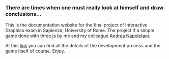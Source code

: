 ### There are times when one must really look at himself and draw conclusions...

This is the documentation website for the final project of Interactive Graphics exam in Sapienza, University of Rome. The project if a simple game done with three.js by me and my colleague [Andrea Napoletani](https://github.com/andreanapoletani). 

At this [link](http://localhost:3001/lowPolyRobotsAttack/) you can find all the details of the development process and the game itself of course. Enjoy.

